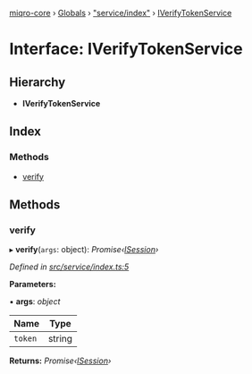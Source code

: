 [miqro-core](../README.md) › [Globals](../globals.md) › ["service/index"](../modules/_service_index_.md) › [IVerifyTokenService](_service_index_.iverifytokenservice.md)

# Interface: IVerifyTokenService

## Hierarchy

* **IVerifyTokenService**

## Index

### Methods

* [verify](_service_index_.iverifytokenservice.md#verify)

## Methods

###  verify

▸ **verify**(`args`: object): *Promise‹[ISession](_index_.isession.md)›*

*Defined in [src/service/index.ts:5](https://github.com/claukers/miqro-core/blob/45acabd/src/service/index.ts#L5)*

**Parameters:**

▪ **args**: *object*

Name | Type |
------ | ------ |
`token` | string |

**Returns:** *Promise‹[ISession](_index_.isession.md)›*
